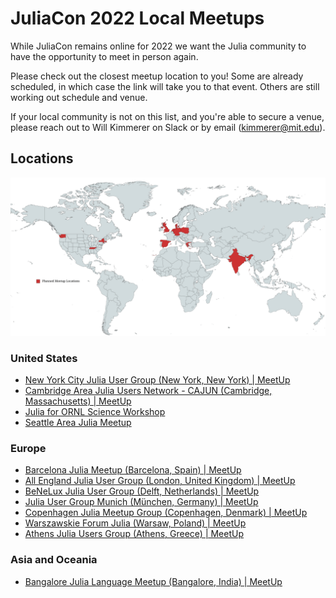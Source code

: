 # JuliaCon 2022 Local Meetups

While JuliaCon remains online for 2022 we want the Julia community to have the opportunity to meet in person again. 

Please check out the closest meetup location to you! Some are already scheduled, in which case the link will take you to that event. Others are still working out schedule and venue.

If your local community is not on this list, and you're able to secure a venue, please reach out to Will Kimmerer on Slack or by email (kimmerer@mit.edu). 

## Locations

![JuliaCon Local Meetup Locations](/assets/2022/img/MeetupMap_final.png)

### United States
- [New York City Julia User Group (New York, New York) | MeetUp](https://www.meetup.com/julia-nyc/events/286933218/)
- [Cambridge Area Julia Users Network - CAJUN (Cambridge, Massachusetts) | MeetUp](https://www.meetup.com/julia-cajun/)
- [Julia for ORNL Science Workshop](https://ornl.github.io/events/jufos2022/)
- [Seattle Area Julia Meetup](https://www.eventbrite.com/e/seattle-area-julia-meetup-for-juliacon-2022-tickets-385828402137)
### Europe
- [Barcelona Julia Meetup (Barcelona, Spain) | MeetUp](https://www.meetup.com/barcelona-julia-meetup/events/286545534/)
- [All England Julia User Group (London, United Kingdom) | MeetUp](https://www.meetup.com/london-julia-user-group/events/286709344/)
- [BeNeLux Julia User Group (Delft, Netherlands) | MeetUp](https://www.meetup.com/benelux-julia-user-group/events/286976282/)
- [Julia User Group Munich (München, Germany) | MeetUp](https://www.meetup.com/julia-user-group-munich/events/287158700/)
- [Copenhagen Julia Meetup Group (Copenhagen, Denmark) | MeetUp](https://www.meetup.com/copenhagen-julia-meetup-group/events/286568526/)
- [Warszawskie Forum Julia (Warsaw, Poland) | MeetUp](https://www.meetup.com/warszawskie-forum-julia/)
- [Athens Julia Users Group (Athens, Greece) | MeetUp](https://www.meetup.com/juliacon-2022-athens-gr-meetup/events/287123194/)
### Asia and Oceania
- [Bangalore Julia Language Meetup (Bangalore, India) | MeetUp](https://www.meetup.com/bangalore-julia-programming-language-meetup-group/events/287009886/)
